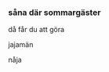 ### såna där sommargäster

då får du att göra

jajamän

nåja


<!--stackedit_data:
eyJoaXN0b3J5IjpbMTk5ODcwOTQwMSwtODg1NTE2Mzc0XX0=
-->
